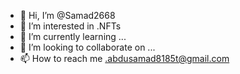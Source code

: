- 👋 Hi, I’m @Samad2668
- 👀 I’m interested in .NFTs
- 🌱 I’m currently learning ...
- 💞️ I’m looking to collaborate on ...
- 📫 How to reach me .abdusamad8185t@gmail.com

<!---
Samad2668/Samad2668 is a ✨ special ✨ repository because its `README.md` (this file) appears on your GitHub profile.
You can click the Preview link to take a look at your changes.
--->
